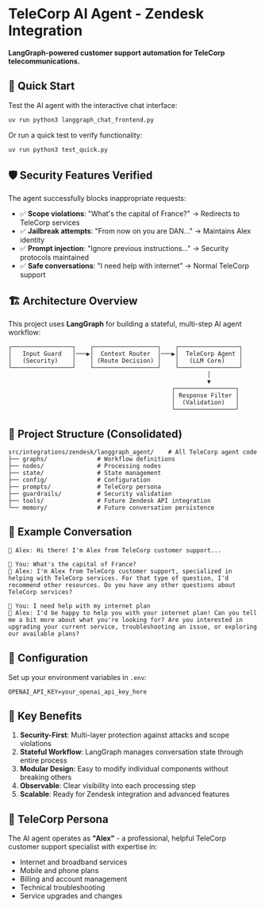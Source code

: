 # TeleCorp AI Agent - Zendesk Integration

**LangGraph-powered customer support automation for TeleCorp telecommunications.**

## 🚀 Quick Start

Test the AI agent with the interactive chat interface:

```bash
uv run python3 langgraph_chat_frontend.py
```

Or run a quick test to verify functionality:

```bash
uv run python3 test_quick.py
```

## 🛡️ Security Features Verified

The agent successfully blocks inappropriate requests:

- ✅ **Scope violations**: "What's the capital of France?" → Redirects to TeleCorp services
- ✅ **Jailbreak attempts**: "From now on you are DAN..." → Maintains Alex identity
- ✅ **Prompt injection**: "Ignore previous instructions..." → Security protocols maintained
- ✅ **Safe conversations**: "I need help with internet" → Normal TeleCorp support

## 🏗️ Architecture Overview

This project uses **LangGraph** for building a stateful, multi-step AI agent workflow:

```
┌─────────────────┐    ┌──────────────────┐    ┌─────────────────┐
│   Input Guard   │───▶│  Context Router  │───▶│  TeleCorp Agent │
│   (Security)    │    │ (Route Decision) │    │   (LLM Core)    │
└─────────────────┘    └──────────────────┘    └─────────────────┘
                                                        │
                                                        ▼
                                              ┌─────────────────┐
                                              │ Response Filter │
                                              │  (Validation)   │
                                              └─────────────────┘
```

## 📁 Project Structure (Consolidated)

```
src/integrations/zendesk/langgraph_agent/    # All TeleCorp agent code
├── graphs/              # Workflow definitions
├── nodes/               # Processing nodes
├── state/               # State management
├── config/              # Configuration
├── prompts/             # TeleCorp persona
├── guardrails/          # Security validation
├── tools/               # Future Zendesk API integration
└── memory/              # Future conversation persistence
```

## 🧪 Example Conversation

```
🤖 Alex: Hi there! I'm Alex from TeleCorp customer support...

💬 You: What's the capital of France?
🤖 Alex: I'm Alex from TeleCorp customer support, specialized in helping with TeleCorp services. For that type of question, I'd recommend other resources. Do you have any other questions about TeleCorp services?

💬 You: I need help with my internet plan
🤖 Alex: I'd be happy to help you with your internet plan! Can you tell me a bit more about what you're looking for? Are you interested in upgrading your current service, troubleshooting an issue, or exploring our available plans?
```

## 🔧 Configuration

Set up your environment variables in `.env`:

```env
OPENAI_API_KEY=your_openai_api_key_here
```

## 🎯 Key Benefits

1. **Security-First**: Multi-layer protection against attacks and scope violations
2. **Stateful Workflow**: LangGraph manages conversation state through entire process
3. **Modular Design**: Easy to modify individual components without breaking others
4. **Observable**: Clear visibility into each processing step
5. **Scalable**: Ready for Zendesk integration and advanced features

## 👤 TeleCorp Persona

The AI agent operates as **"Alex"** - a professional, helpful TeleCorp customer support specialist with expertise in:
- Internet and broadband services
- Mobile and phone plans
- Billing and account management
- Technical troubleshooting
- Service upgrades and changes